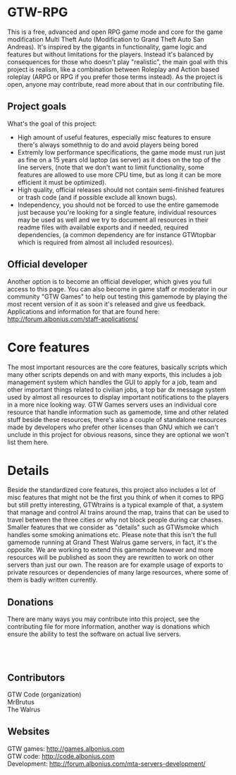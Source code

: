 # GTW-RPG
This is a free, advanced and open RPG game mode and core for the game modification Multi Theft Auto (Modification to Grand Theft Auto San Andreas). It's inspired by the gigants in functionality, game logic and features but without limitations for the players. Instead it's balanced by consequences for those who doesn't play "realistic", the main goal with this project is realism, like a combination between Roleplay and Action based roleplay (ARPG or RPG if you prefer those terms instead). As the project is open, anyone may contribute, read more about that in our contributing file. 

## Project goals
What's the goal of this project:
* High amount of useful features, especially misc features to ensure there's always somethnig to do and avoid players being bored
* Extremly low performance specifications, the game mode must run just as fine on a 15 years old laptop (as server) as it does on the top of the line servers, (note that we don't want to limit functionality, some features are allowed to use more CPU time, but as long it can be more efficient it must be optimized).
* High quality, official releases should not contain semi-finished features or trash code (and if possible exclude all known bugs).
* Independency, you should not be forced to use the entire gamemode just because you're looking for a single feature, individual resources may be used as well and we try to document all resources in their readme files with available exports and if needed, required dependencies, (a common dependency are for instance GTWtopbar which is required from almost all included resources).

## Official developer
Another option is to become an official developer, which gives you full access to this page. You can also become in game staff or moderator in our community "GTW Games" to help out testing this gamemode by playing the most recent version of it as soon it's released and give us feedback. Applications and information for that are found here:<br>
http://forum.albonius.com/staff-applications/

# Core features
The most important resources are the core features, basically scripts which many other scripts depends on and with many exports, this includes a job management system which handles the GUI to apply for a job, team and other important things related to civilian jobs, a top bar dx message system used by almost all resources to display important notifications to the players in a more nice looking way. GTW Games servers uses an individual core resource that handle information such as gamemode, time and other related stuff beside these resources, there's also a couple of standalone resources made by developers who prefer other licenses than GNU which we can't unclude in this project for obvious reasons, since they are optional we won't list them here.

# Details
Beside the standardized core features, this project also includes a lot of misc features that might not be the first you think of when it comes to RPG but still pretty interesting, GTWtrains is a typical example of that, a system that manage and control AI trains around the map, trains that can be used to travel between the three cities or why not block people during car chases. Smaller features that we consider as "details" such as GTWsmoke which handles some smoking animations etc. Please note that this isn't the full gamemode running at Grand Thest Walrus game servers, in fact, it's the opposite. We are working to extend this gamemode however and more resources will be published as soon they are rewritten to work on other servers than just our own. The reason are for example usage of exports to private resources or dependencies of many large resources, where some of them is badly written currently.

## Donations
There are many ways you may contribute into this project, see the contributing file for more information, another way is donations which ensure the ability to test the software on actual live servers.<br>

<script src="http://coinwidget.com/widget/coin.js"></script>
<script>
CoinWidgetCom.go({
	wallet_address: "1PXprys6XcGbBjywPBM8ZrqVBesHAMimyP"
	, currency: "bitcoin"
	, counter: "amount"
	, alignment: "bl"
	, qrcode: true
	, auto_show: false
	, lbl_button: "Donate"
	, lbl_address: "GTW Games:"
	, lbl_count: "donations"
	, lbl_amount: "BTC"
});
</script><br><br>
<script src="http://coinwidget.com/widget/coin.js"></script>
<script>
CoinWidgetCom.go({
	wallet_address: "LXWTxRs1wB1JSPE2ZKYVjTeuCZhhPmqCpV"
	, currency: "litecoin"
	, counter: "amount"
	, alignment: "bl"
	, qrcode: true
	, auto_show: false
	, lbl_button: "Donate"
	, lbl_address: "GTW Games:"
	, lbl_count: "donations"
	, lbl_amount: "LTC"
});
</script>

## Contributors
GTW Code (organization)<br>
MrBrutus<br>
The Walrus<br>

## Websites
GTW games: http://games.albonius.com<br>
GTW code:  http://code.albonius.com<br>
Development: http://forum.albonius.com/mta-servers-development/
